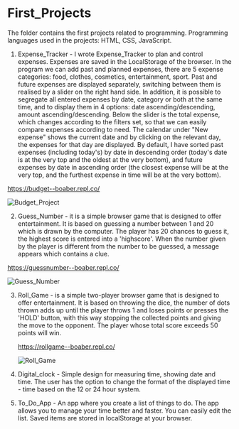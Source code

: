 # First_Projects 
The folder contains the first projects related to programming.
Programming languages ​​used in the projects: HTML, CSS, JavaScript.

1) Expense_Tracker - I wrote Expense_Tracker to plan and control expenses. Expenses are saved in the LocalStorage of the browser. In the program we can add past and planned expenses, there are 5 expense categories: food, clothes, cosmetics, entertainment, sport. Past and future expenses are displayed separately, switching between them is realised by a slider on the right hand side. In addition, it is possible to segregate all entered expenses by date, category or both at the same time, and to display them in 4 options: date ascending/descending, amount ascending/descending. Below the slider is the total expense, which changes according to the filters set, so that we can easily compare expenses according to need. The calendar under "New expense" shows the current date and by clicking on the relevant day, the expenses for that day are displayed. By default, I have sorted past expenses (including today's) by date in descending order (today's date is at the very top and the oldest at the very bottom), and future expenses by date in ascending order (the closest expense will be at the very top, and the furthest expense in time will be at the very bottom).

https://budget--boaber.repl.co/

![Budget_Project](https://github.com/BoaBer/First_Projects/assets/132903600/09ebaf54-9904-4a27-abed-d3a4a6a81da6)


2) Guess_Number - it is a simple browser game that is designed to offer entertainment.
   It is based on guessing a number between 1 and 20 which is drawn by the computer.
   The player has 20 chances to guess it, the highest score is entered into a 'highscore'.
   When the number given by the player is different from the number to be guessed, a message appears which contains a clue.

https://guessnumber--boaber.repl.co/

![Guess_Number](https://github.com/BoaBer/First_Projects/assets/132903600/60b8d836-adf4-4fc1-ae54-98fcca24b145)

3) Roll_Game - is a simple two-player browser game that is designed to offer entertainment.
   It is based on throwing the dice, the number of dots thrown adds up until the player throws 1
   and loses points or presses the 'HOLD' button, with this way stopping the collected points and giving the move to the opponent.
   The player whose total score exceeds 50 points will win.

   https://rollgame--boaber.repl.co/

   ![Roll_Game](https://github.com/BoaBer/First_Projects/assets/132903600/6efcecd1-96e6-4123-94c5-1213b7f3784e)

5) Digital_clock - Simple design for measuring time, showing date and time. The user has the option to change the format
   of the displayed time - time based on the 12 or 24 hour system.

6) To_Do_App - An app where you create a list of things to do. The app allows you to manage your time better and faster.
   You can easily edit the list. Saved items are stored in localStorage at your browser.

